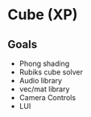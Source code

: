 
# Cube (XP)


## Goals

- Phong shading
- Rubiks cube solver
- Audio library
- vec/mat library
- Camera Controls
- LUI

